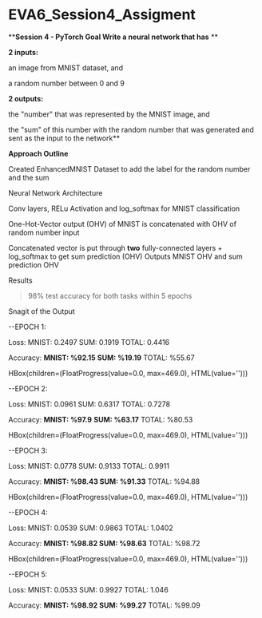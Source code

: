 # EVA6_Session4_Assigment

**<b fontsize="30">Session 4 - PyTorch
Goal
Write a neural network that has</b >
**


<b>2 inputs:</b>

an image from MNIST dataset, and

a random number between 0 and 9


<b>2 outputs:</b>

the "number" that was represented by the MNIST image, and

the "sum" of this number with the random number that was generated and sent as the input to the network**

<b>Approach Outline</b>

Created EnhancedMNIST Dataset to add the label for the random number and the sum


Neural Network Architecture

Conv layers, RELu Activation and  log_softmax for MNIST classification

One-Hot-Vector output (OHV) of MNIST is concatenated with OHV of random number input

Concatenated vector is put through <b>two</b> fully-connected layers + log_softmax to get sum prediction (OHV)
Outputs MNIST OHV and sum prediction OHV


Results
> 98% test accuracy for both tasks within 5 epochs




Snagit of the Output

--EPOCH 1:

Loss:     	 MNIST: 0.2497 	 SUM: 0.1919 	 TOTAL: 0.4416

Accuracy: 	 <b>MNIST: %92.15</b> 	 <b>SUM: %19.19</b> 	 TOTAL: %55.67

HBox(children=(FloatProgress(value=0.0, max=469.0), HTML(value='')))

--EPOCH 2:

Loss:     	 MNIST: 0.0961 	 SUM: 0.6317 	 TOTAL: 0.7278

Accuracy: 	 <b>MNIST: %97.9</b> 	 <b>SUM: %63.17</b> 	 TOTAL: %80.53

HBox(children=(FloatProgress(value=0.0, max=469.0), HTML(value='')))

--EPOCH 3:

Loss:     	 MNIST: 0.0778 	 SUM: 0.9133 	 TOTAL: 0.9911

Accuracy: 	 <b>MNIST: %98.43 	 SUM: %91.33</b> 	 TOTAL: %94.88

HBox(children=(FloatProgress(value=0.0, max=469.0), HTML(value='')))

--EPOCH 4:

Loss:     	 MNIST: 0.0539 	 SUM: 0.9863 	 TOTAL: 1.0402

Accuracy: 	 <b>MNIST: %98.82 	 SUM: %98.63</b> 	 TOTAL: %98.72

HBox(children=(FloatProgress(value=0.0, max=469.0), HTML(value='')))

--EPOCH 5:

Loss:     	 MNIST: 0.0533 	 SUM: 0.9927 	 TOTAL: 1.046

Accuracy: 	 <b>MNIST: %98.92 	 SUM: %99.27</b> 	 TOTAL: %99.09

